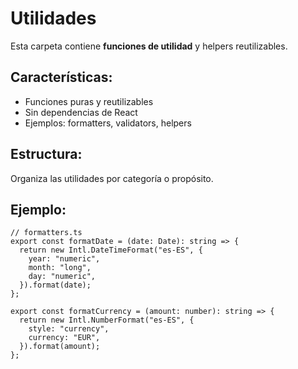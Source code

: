 # Utilidades

Esta carpeta contiene **funciones de utilidad** y helpers reutilizables.

## Características:

- Funciones puras y reutilizables
- Sin dependencias de React
- Ejemplos: formatters, validators, helpers

## Estructura:

Organiza las utilidades por categoría o propósito.

## Ejemplo:

```tsx
// formatters.ts
export const formatDate = (date: Date): string => {
  return new Intl.DateTimeFormat("es-ES", {
    year: "numeric",
    month: "long",
    day: "numeric",
  }).format(date);
};

export const formatCurrency = (amount: number): string => {
  return new Intl.NumberFormat("es-ES", {
    style: "currency",
    currency: "EUR",
  }).format(amount);
};
```
